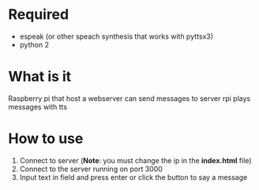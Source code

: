# Required
* espeak (or other speach synthesis that works with pyttsx3)
* python 2

# What is it
Raspberry pi that host a webserver
can send messages to server
rpi plays messages with tts 

# How to use
1. Connect to server (**Note**: you must change the ip in the **index.html** file)
2. Connect to the server running on port 3000
3. Input text in field and press enter or click the button to say a message


